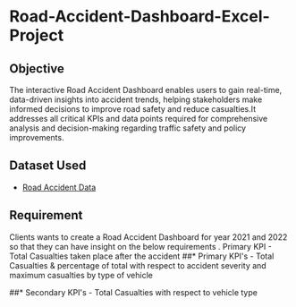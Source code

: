 # Road-Accident-Dashboard-Excel-Project
## Objective
The interactive Road Accident Dashboard enables users to gain real-time, data-driven insights into accident trends, helping stakeholders make informed decisions to improve road safety and reduce casualties.It addresses all critical KPIs and data points required for comprehensive analysis and decision-making regarding traffic safety and policy improvements.

## Dataset Used
- <a href="https://github.com/ManasaraniB/Road-Accident-Dashboard-Excel-Project/blob/main/Road%20Accident%20Data.rar"> Road Accident Data</a>

## Requirement
Clients wants to create a Road Accident Dashboard for year 2021 and 2022 so that they can
have insight on the below requirements
. Primary KPI - Total Casualties taken place after the accident
##* Primary KPI's - Total Casualties & percentage of total with respect to accident severity and maximum casualties by type of vehicle

##* Secondary KPI's - Total Casualties with respect to vehicle type

